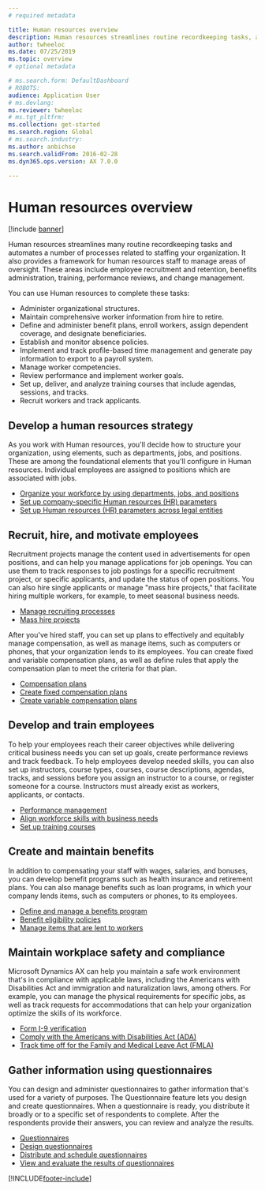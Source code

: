 ```yaml
---
# required metadata

title: Human resources overview
description: Human resources streamlines routine recordkeeping tasks, automates processes related to staffing your organization, and provides a framework for human resources staff to manage areas of oversight.
author: twheeloc
ms.date: 07/25/2019
ms.topic: overview
# optional metadata

# ms.search.form: DefaultDashboard
# ROBOTS: 
audience: Application User
# ms.devlang: 
ms.reviewer: twheeloc
# ms.tgt_pltfrm: 
ms.collection: get-started
ms.search.region: Global
# ms.search.industry: 
ms.author: anbichse
ms.search.validFrom: 2016-02-28
ms.dyn365.ops.version: AX 7.0.0

---
```


# Human resources overview

[!include [banner](../includes/banner.md)]

Human resources streamlines many routine recordkeeping tasks and automates a number of processes related to staffing your organization. It also provides a framework for human resources staff to manage areas of oversight. These areas include employee recruitment and retention, benefits administration, training, performance reviews, and change management.

You can use Human resources to complete these tasks:

+ Administer organizational structures.
+ Maintain comprehensive worker information from hire to retire.
+ Define and administer benefit plans, enroll workers, assign dependent coverage, and designate beneficiaries.
+ Establish and monitor absence policies.
+ Implement and track profile-based time management and generate pay information to export to a payroll system.
+ Manage worker competencies.
+ Review performance and implement worker goals.
+ Set up, deliver, and analyze training courses that include agendas, sessions, and tracks.
+ Recruit workers and track applicants.

## Develop a human resources strategy

As you work with Human resources, you'll decide how to structure your organization, using elements, such as departments, jobs, and positions. These are among the foundational elements that you'll configure in Human resources. Individual employees are assigned to positions which are associated with jobs.

- [Organize your workforce by using departments, jobs, and positions](../../../human-resources/hr-personnel-departments-jobs-positions.md)
- [Set up company-specific Human resources (HR) parameters](../../../human-resources/hr-setup-parameters.md)
- [Set up Human resources (HR) parameters across legal entities](../../../human-resources/hr-setup-shared-parameters.md)

## Recruit, hire, and motivate employees

Recruitment projects manage the content used in advertisements for open positions, and can help you manage applications for job openings. You can use them to track responses to job postings for a specific recruitment project, or specific applicants, and update the status of open positions. You can also hire single applicants or manage "mass hire projects," that facilitate hiring multiple workers, for example, to meet seasonal business needs.

- [Manage recruiting processes](manage-recruiting-process.md)
- [Mass hire projects](../../../human-resources/hr-personnel-mass-hire-projects.md) 

After you've hired staff, you can set up plans to effectively and equitably manage compensation, as well as manage items, such as computers or phones, that your organization lends to its employees. You can create fixed and variable compensation plans, as well as define rules that apply the compensation plan to meet the criteria for that plan.

- [Compensation plans](../../../human-resources/hr-compensation-overview.md)
- [Create fixed compensation plans](../../../human-resources/hr-compensation-fixed-plans.md)
- [Create variable compensation plans](../../../human-resources/hr-compensation-variable-plans.md)

## Develop and train employees

To help your employees reach their career objectives while delivering critical business needs you can set up goals, create performance reviews and track feedback. To help employees develop needed skills, you can also set up instructors, course types, courses, course descriptions, agendas, tracks, and sessions before you assign an instructor to a course, or register someone for a course. Instructors must already exist as workers, applicants, or contacts.

- [Performance management](../../../human-resources/hr-develop-performance-management-overview.md)
- [Align workforce skills with business needs](../../../human-resources/hr-develop-skills.md)
- [Set up training courses](../../../human-resources/hr-learning-courses.md)

## Create and maintain benefits

In addition to compensating your staff with wages, salaries, and bonuses, you can develop benefit programs such as health insurance and retirement plans. You can also manage benefits such as loan programs, in which your company lends items, such as computers or phones, to its employees.

- [Define and manage a benefits program](../../../human-resources/hr-benefits-management-overview.md)
- [Benefit eligibility policies](../../../human-resources/hr-benefits-eligibility-policies.md)
- [Manage items that are lent to workers](../../../human-resources/hr-personnel-loan-items.md)

## Maintain workplace safety and compliance

Microsoft Dynamics AX can help you maintain a safe work environment that's in compliance with applicable laws, including the Americans with Disabilities Act and immigration and naturalization laws, among others. For example, you can manage the physical requirements for specific jobs, as well as track requests for accommodations that can help your organization optimize the skills of its workforce.

- [Form I-9 verification](localizations/usa/noam-usa-form-i-9-verification.md)
- [Comply with the Americans with Disabilities Act (ADA)](localizations/usa/noam-usa-comply-ada.md)
- [Track time off for the Family and Medical Leave Act (FMLA)](localizations/usa/noam-usa-track-time-for-fmla.md)

## Gather information using questionnaires

You can design and administer questionnaires to gather information that's used for a variety of purposes. The Questionnaire feature lets you design and create questionnaires. When a questionnaire is ready, you distribute it broadly or to a specific set of respondents to complete. After the respondents provide their answers, you can review and analyze the results.

- [Questionnaires](../../../human-resources/hr-learning-questionnaires.md)
- [Design questionnaires](../../../human-resources/hr-learning-design-questionnaires.md)
- [Distribute and schedule questionnaires](../../../human-resources/hr-learning-distribute-questionnaires.md)
- [View and evaluate the results of questionnaires](../../../human-resources/hr-learning-evaluate-questionnaire-results.md)


[!INCLUDE[footer-include](../../../includes/footer-banner.md)]
